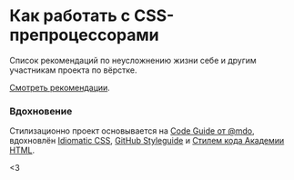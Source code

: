 # Как работать с CSS-препроцессорами

Список рекомендаций по неусложнению жизни себе и другим участникам проекта по вёрстке.

[Смотреть рекомендации](http://nicothin.github.io/idiomatic-pre-CSS/).



### Вдохновение

Стилизационно проект основывается на [Code Guide от @mdo](http://mdo.github.io/code-guide/), вдохновлён [Idiomatic CSS](https://github.com/necolas/idiomatic-css), [GitHub Styleguide](http://github.com/styleguide) и [Стилем кода Академии HTML](https://htmlacademy.github.io/codeguide/).

<3
